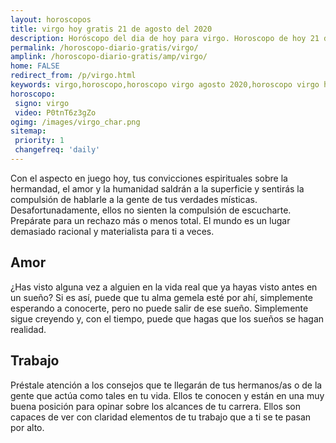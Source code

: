 ```yaml
---
layout: horoscopos
title: virgo hoy gratis 21 de agosto del 2020 
description: Horóscopo del dia de hoy para virgo. Horoscopo de hoy 21 de agosto del 2020. Las predicciones de amor, trabajo, vida personal gratis.
permalink: /horoscopo-diario-gratis/virgo/
amplink: /horoscopo-diario-gratis/amp/virgo/
home: FALSE
redirect_from: /p/virgo.html
keywords: virgo,horoscopo,horoscopo virgo agosto 2020,horoscopo virgo hoy,tarot virgo agosto 2020,horoscopo virgo,tarot virgo hoy,horoscopo de hoy,horoscopo diario,tarot del amor,horoscopo de hoy virgo,horoscopo diario del tarot, Horoscopo de hoy virgo 21 de agosto del 2020,horóscopo del día,signos zodiacales 2020, el horoscopo de hoy
horoscopo:
 signo: virgo
 video: P0tnT6z3gZo
ogimg: /images/virgo_char.png
sitemap:
 priority: 1
 changefreq: 'daily'
---
```



Con el aspecto en juego hoy, tus convicciones espirituales sobre la hermandad, el amor y la humanidad saldrán a la superficie y sentirás la compulsión de hablarle a la gente de tus verdades místicas. Desafortunadamente, ellos no sienten la compulsión de escucharte. Prepárate para un rechazo más o menos total. El mundo es un lugar demasiado racional y materialista para ti a veces.

## Amor

¿Has visto alguna vez a alguien en la vida real que ya hayas visto antes en un sueño? Si es así, puede que tu alma gemela esté por ahí, simplemente esperando a conocerte, pero no puede salir de ese sueño. Simplemente sigue creyendo y, con el tiempo, puede que hagas que los sueños se hagan realidad.

## Trabajo

Préstale atención a los consejos que te llegarán de tus hermanos/as o de la gente que actúa como tales en tu vida. Ellos te conocen y están en una muy buena posición para opinar sobre los alcances de tu carrera. Ellos son capaces de ver con claridad elementos de tu trabajo que a ti se te pasan por alto.